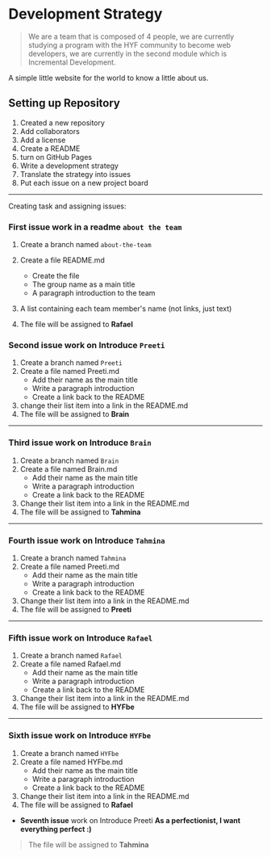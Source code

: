 # Development Strategy

> We are a team that is composed of 4 people, we are currently studying a program with the HYF community to become web developers, we are currently in the second module which is Incremental Development.

A simple little website for the world to know a little about us.

## Setting up Repository

1. Created a new repository
1. Add collaborators
1. Add a license
1. Create a README
1. turn on GitHub Pages
1. Write a development strategy
1. Translate the strategy into issues
1. Put each issue on a new project board

---

Creating task and assigning issues:

### First issue work in a readme `about the team`

1. Create a branch named `about-the-team`
2. Create a file README.md
   - Create the file
   - The group name as a main title
   - A paragraph introduction to the team
3. A list containing each team member's name (not links, just text)

4. The file will be assigned to **Rafael**

### Second issue work on Introduce `Preeti`

1. Create a branch named `Preeti`
2. Create a file named Preeti.md
   - Add their name as the main title
   - Write a paragraph introduction
   - Create a link back to the README
3. change their list item into a link in the README.md
4. The file will be assigned to **Brain**

---

### Third issue work on Introduce `Brain`

1. Create a branch named `Brain`
2. Create a file named Brain.md
   - Add their name as the main title
   - Write a paragraph introduction
   - Create a link back to the README
3. Change their list item into a link in the README.md
4. The file will be assigned to **Tahmina**

---

### Fourth issue work on Introduce `Tahmina`

1. Create a branch named `Tahmina`
2. Create a file named Preeti.md
   - Add their name as the main title
   - Write a paragraph introduction
   - Create a link back to the README
3. Change their list item into a link in the README.md
4. The file will be assigned to **Preeti**

---

### Fifth issue work on Introduce `Rafael`

1. Create a branch named `Rafael`
2. Create a file named Rafael.md
   - Add their name as the main title
   - Write a paragraph introduction
   - Create a link back to the README
3. Change their list item into a link in the README.md
4. The file will be assigned to **HYFbe**

---

### Sixth issue work on Introduce `HYFbe`

1. Create a branch named `HYFbe`
2. Create a file named HYFbe.md
   - Add their name as the main title
   - Write a paragraph introduction
   - Create a link back to the README
3. Change their list item into a link in the README.md
4. The file will be assigned to **Rafael**

- **Seventh issue** work on Introduce Preeti
  **As a perfectionist, I want everything perfect :)**

> The file will be assigned to **Tahmina**
